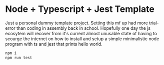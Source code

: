 # Node + Typescript + Jest Template
Just a personal dummy template project. Setting this mf up had more trial-error than coding in assembly back in school. Hopefully one day the js ecosytem will recover from it's current almost unusable state of having to scourge the internet on how to install and setup a simple minimalistic node program with ts and jest that prints hello world.

```bash
npm i
npm run test
```